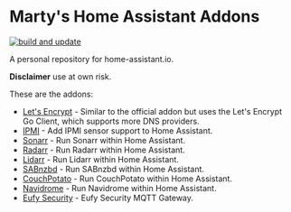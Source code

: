 # Marty's Home Assistant Addons

[![build and update](https://github.com/evilmarty/hassio-addons/actions/workflows/build-update.yml/badge.svg)](https://github.com/evilmarty/hassio-addons/actions/workflows/build-update.yml)

A personal repository for home-assistant.io.

**Disclaimer** use at own risk.

These are the addons:

* [Let's Encrypt](letsencrypt/README.md) - Similar to the official addon but uses the Let's Encrypt Go Client, which supports more DNS providers.
* [IPMI](ipmi/README.md) - Add IPMI sensor support to Home Assistant.
* [Sonarr](sonarr/README.md) - Run Sonarr within Home Assistant.
* [Radarr](radarr/README.md) - Run Radarr within Home Assistant.
* [Lidarr](lidarr/README.md) - Run Lidarr within Home Assistant.
* [SABnzbd](sabnzbd/README.md) - Run SABnzbd within Home Assistant.
* [CouchPotato](couchpotato/README.md) - Run CouchPotato within Home Assistant.
* [Navidrome](navidrome/README.md) - Run Navidrome within Home Assistant.
* [Eufy Security](eufy-security/README.md) - Eufy Security MQTT Gateway.
